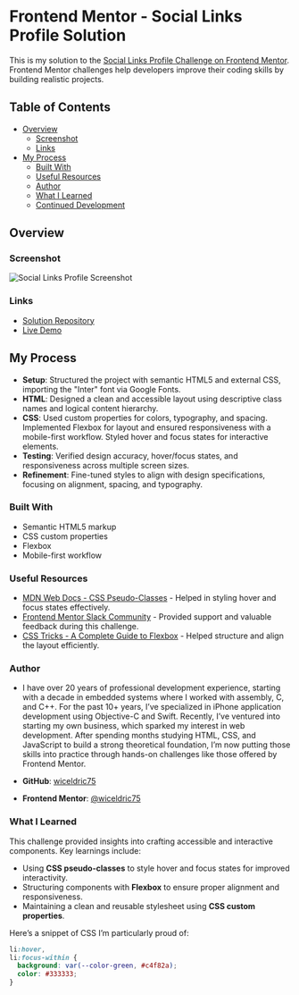 # Frontend Mentor - Social Links Profile Solution

This is my solution to the [Social Links Profile Challenge on Frontend Mentor](https://www.frontendmentor.io/challenges/social-links-profile-5Mlz4hV12). Frontend Mentor challenges help developers improve their coding skills by building realistic projects.

## Table of Contents

- [Overview](#overview)
  - [Screenshot](#screenshot)
  - [Links](#links)
- [My Process](#my-process)
  - [Built With](#built-with)
  - [Useful Resources](#useful-resources)
  - [Author](#author)
  - [What I Learned](#what-i-learned)
  - [Continued Development](#continued-development)

## Overview

### Screenshot

![Social Links Profile Screenshot](./assets/images/screenshot.png)

### Links

- [Solution Repository](https://github.com/wiceldric75/social-links-profile) 
- [Live Demo](https://wiceldric75.github.io/social-links-profile/)

## My Process
- **Setup**: Structured the project with semantic HTML5 and external CSS, importing the "Inter" font via Google Fonts.
- **HTML**: Designed a clean and accessible layout using descriptive class names and logical content hierarchy.
- **CSS**: Used custom properties for colors, typography, and spacing. Implemented Flexbox for layout and ensured responsiveness with a mobile-first workflow. Styled hover and focus states for interactive elements.
- **Testing**: Verified design accuracy, hover/focus states, and responsiveness across multiple screen sizes.
- **Refinement**: Fine-tuned styles to align with design specifications, focusing on alignment, spacing, and typography.

### Built With

- Semantic HTML5 markup
- CSS custom properties
- Flexbox
- Mobile-first workflow

### Useful Resources

- [MDN Web Docs - CSS Pseudo-Classes](https://developer.mozilla.org/en-US/docs/Web/CSS/Pseudo-classes) - Helped in styling hover and focus states effectively.
- [Frontend Mentor Slack Community](https://www.frontendmentor.io/slack) - Provided support and valuable feedback during this challenge.
- [CSS Tricks - A Complete Guide to Flexbox](https://css-tricks.com/snippets/css/a-guide-to-flexbox/) - Helped structure and align the layout efficiently.

### Author
- I have over 20 years of professional development experience, starting with a decade in embedded systems where I worked with assembly, C, and C++. For the past 10+ years, I’ve specialized in iPhone application development using Objective-C and Swift. Recently, I’ve ventured into starting my own business, which sparked my interest in web development. After spending months studying HTML, CSS, and JavaScript to build a strong theoretical foundation, I’m now putting those skills into practice through hands-on challenges like those offered by Frontend Mentor.

- **GitHub**: [wiceldric75](https://github.com/wiceldric75)
- **Frontend Mentor**: [@wiceldric75](https://www.frontendmentor.io/profile/wiceldric75)

### What I Learned

This challenge provided insights into crafting accessible and interactive components. Key learnings include:
- Using **CSS pseudo-classes** to style hover and focus states for improved interactivity.
- Structuring components with **Flexbox** to ensure proper alignment and responsiveness.
- Maintaining a clean and reusable stylesheet using **CSS custom properties**.

Here’s a snippet of CSS I’m particularly proud of:
```css
li:hover,
li:focus-within {
  background: var(--color-green, #c4f82a);
  color: #333333;
}
